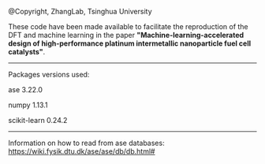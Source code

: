 @Copyright, ZhangLab, Tsinghua University

These code have been made available to facilitate the reproduction of the DFT and machine learning in the paper **"Machine-learning-accelerated design of high-performance platinum
intermetallic nanoparticle fuel cell catalysts"**.

****

Packages versions used:

ase 3.22.0

numpy 1.13.1

scikit-learn 0.24.2

****

Information on how to read from ase databases:
https://wiki.fysik.dtu.dk/ase/ase/db/db.html#
